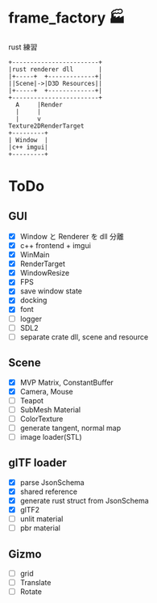 # frame_factory 🏭
rust 練習

```
+------------------------+
|rust renderer dll       |
|+-----+  +-------------+|
||Scene|->|D3D Resources||
|+-----+  +-------------+|
+------------------------+
  A     |Render
  |     |
  |     v
Texture2DRenderTarget
+---------+
| Window  |
|c++ imgui|
+---------+
```

# ToDo
## GUI
* [x] Window と Renderer を dll 分離
* [x] c++ frontend + imgui
* [x] WinMain
* [x] RenderTarget
* [x] WindowResize
* [x] FPS
* [x] save window state
* [x] docking
* [x] font
* [ ] logger
* [ ] SDL2
* [ ] separate crate dll, scene and resource

## Scene
* [x] MVP Matrix, ConstantBuffer
* [x] Camera, Mouse
* [ ] Teapot
* [ ] SubMesh Material
* [ ] ColorTexture
* [ ] generate tangent, normal map
* [ ] image loader(STL)
## glTF loader
* [x] parse JsonSchema
* [x] shared reference
* [x] generate rust struct from JsonSchema
* [x] glTF2
* [ ] unlit material
* [ ] pbr material
## Gizmo
* [ ] grid
* [ ] Translate
* [ ] Rotate
